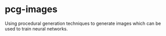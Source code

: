 # pcg-images
Using procedural generation techniques to generate images which can be used to train neural networks.
